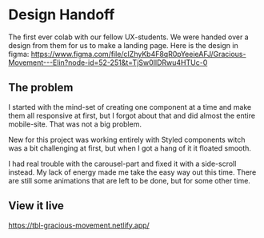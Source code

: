 # Design Handoff

The first ever colab with our fellow UX-students. We were handed over a design from them for us to make a landing page.
Here is the design in figma: https://www.figma.com/file/cIZhyKb4F8qR0pYeeieAFJ/Gracious-Movement---Elin?node-id=52-251&t=TjSw0IlDRwu4HTUc-0

## The problem

I started with the mind-set of creating one component at a time and make them all responsive at first, but I forgot about that and did almost the entire mobile-site. That was not a big problem.

New for this project was working entirely with Styled components witch was a bit challenging at first, but when I got a hang of it it floated smooth.

I had real trouble with the carousel-part and fixed it with a side-scroll instead. My lack of energy made me take the easy way out this time.
There are still some animations that are left to be done, but for some other time.

## View it live

https://tbl-gracious-movement.netlify.app/
